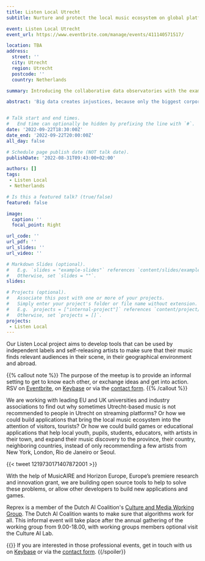 ```yaml
---
title: Listen Local Utrecht
subtitle: Nurture and protect the local music ecosystem on global platforms

event: Listen Local Utrecht
event_url: https://www.eventbrite.com/manage/events/411140571517/

location: TBA
address:
  street: ''
  city: Utrecht
  region: Utrecht
  postcode: ''
  country: Netherlands

summary: Introducing the collaborative data observatories with the example of the music industry and sector.

abstract: 'Big data creates injustices, because only the biggest corporations, universities and governments can sustain long, systematic, and well-organized data collection. Reprex builds collaborative data ecosystems, communities, that can share resources and access legally open but not available data sources. Our flagship products are the Digital Music Observatory and Listen Local, a system that tries to prevent global platforms colonizing local ecosystems with AI.'


# Talk start and end times.
#   End time can optionally be hidden by prefixing the line with `#`.
date: '2022-09-22T18:30:00Z'
date_end: '2022-09-22T20:00:00Z'
all_day: false

# Schedule page publish date (NOT talk date).
publishDate: '2022-08-31T09:43:00+02:00'

authors: []
tags: 
 - Listen Local
 - Netherlands

# Is this a featured talk? (true/false)
featured: false

image:
  caption: ''
  focal_point: Right

url_code: ''
url_pdf: ''
url_slides: ''
url_video: ''

# Markdown Slides (optional).
#   E.g. `slides = "example-slides"` references `content/slides/example-slides.md`.
#   Otherwise, set `slides = ""`.
slides:

# Projects (optional).
#   Associate this post with one or more of your projects.
#   Simply enter your project's folder or file name without extension.
#   E.g. `projects = ["internal-project"]` references `content/project/deep-learning/index.md`.
#   Otherwise, set `projects = []`.
projects:
 - Listen Local
---
```



Our Listen Local project aims to develop tools that can be used by independent labels and self-releasing artists to make sure that their music finds relevant audiences in their scene, in their geographical environment and abroad.  

{{% callout note %}}
The purpose of the meetup is to provide an informal setting to get to know each other, or exchange ideas and get into action. RSV on [Eventbrite](https://www.eventbrite.com/manage/events/411140571517/), on [Keybase](https://keybase.io/team/reprexcommunity) or via the [contact form](/#contact).
{{% /callout %}}


We are working with leading EU and UK universities and industry associations to find out why sometimes Utrecht-based music is not recommended to people in Utrecht on streaming platforms? Or how we could build applications that bring the local music ecosystem into the attention of visitors, tourists?  Or how we could build games or educational applications that help local youth, pupils, students, educators, with artists in their town, and expand their music discovery to the province, their country, neighboring countries, instead of only recommending a few artists from New York, London, Rio de Janeiro or Seoul.

{{< tweet 1219730171407872001 >}}

With the help of MusicAIRE and Horizon Europe, Europe’s premiere research and innovation grant, we are building open source tools to help to solve these problems, or allow other developers to build new applications and games.

Reprex is a member of the Dutch AI Coalition's [Culture and Media Working Group](https://nlaic.com/en/sectors/culture/). The Dutch AI Coalition wants to make sure that algorithms work for all. This informal event will take place after the annual gathering of the working group from 9.00-18.00, with working groups members optional visit the Culture AI Lab. 

{{<spoiler text="Interested in the Dutch AI Coalition event?">}}
If you are interested in those professional events, get in touch with us on  [Keybase](https://keybase.io/team/reprexcommunity) or via the [contact form](/#contact).
{{/spoiler}}



